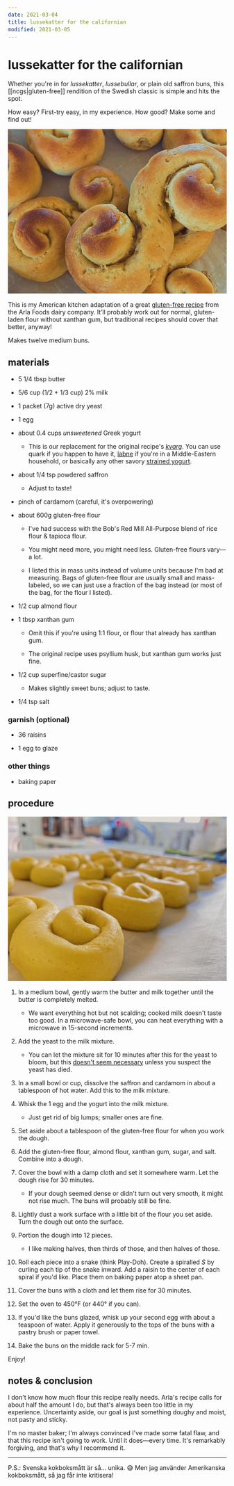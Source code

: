 ```yaml
---
date: 2021-03-04
title: lussekatter for the californian
modified: 2021-03-05
---
```


# lussekatter for the californian

Whether you're in for *lussekatter*, *lussebullar*, or plain old saffron buns, this [[ncgs|gluten-free]] rendition of the Swedish classic is simple and hits the spot.

How easy? First-try easy, in my experience. How good? Make some and find out!

![some of my results (slightly overbaked, oops!)](/assets/recipes/lussekatter-baked.jpg)

This is my American kitchen adaptation of a great [gluten-free recipe](https://www.arla.se/recept/glutenfria-lussekatter/) from the Arla Foods dairy company. It’ll probably work out for normal, gluten-laden flour without xanthan gum, but traditional recipes should cover that better, anyway!

Makes twelve medium buns.

## materials

- 5 1/4 tbsp butter

- 5/6 cup (1/2 + 1/3 cup) 2% milk

- 1 packet (7g) active dry yeast

- 1 egg

- about 0.4 cups *unsweetened* Greek yogurt
  
  - This is our replacement for the original recipe's [*kvarg*](https://en.wikipedia.org/wiki/Quark_(dairy_product)). You can use quark if you happen to have it, [labne](https://en.wikipedia.org/wiki/Strained_yogurt#West_Asia_&_East_Mediterranean) if you're in a Middle-Eastern household, or basically any other savory [strained yogurt](https://en.wikipedia.org/wiki/Strained_yogurt).

- about 1/4 tsp powdered saffron
  
  - Adjust to taste!

- pinch of cardamom (careful, it's overpowering)

- about 600g gluten-free flour
  
  - I've had success with the Bob's Red Mill All-Purpose blend of rice flour & tapioca flour.
  
  - You might need more, you might need less. Gluten-free flours vary—a lot.
  
  - I listed this in mass units instead of volume units because I'm bad at measuring. Bags of gluten-free flour are usually small and mass-labeled, so we can just use a fraction of the bag instead (or most of the bag, for the flour I listed).

- 1/2 cup almond flour

- 1 tbsp xanthan gum
  
  - Omit this if you're using 1:1 flour, or flour that already has xanthan gum.
  
  - The original recipe uses psyllium husk, but xanthan gum works just fine.

- 1/2 cup superfine/castor sugar
  
  - Makes slightly sweet buns; adjust to taste.

- 1/4 tsp salt

### garnish (optional)

- 36 raisins

- 1 egg to glaze

### other things

- baking paper

## procedure

![squishy dough!](/assets/recipes/lussekatter-unbaked.jpg)

1. In a medium bowl, gently warm the butter and milk together until the butter is completely melted.
   
   - We want everything hot but not scalding; cooked milk doesn't taste too good. In a microwave-safe bowl, you can heat everything with a microwave in  15-second increments.

2. Add the yeast to the milk mixture.
   
   - You can let the mixture sit for 10 minutes after this for the yeast to bloom, but this [doesn't seem necessary](https://www.kingarthurbaking.com/blog/2015/09/25/active-dry-yeast) unless you suspect the yeast has died.

3. In a small bowl or cup, dissolve the saffron and cardamom in about a tablespoon of hot water. Add this to the milk mixture.

4. Whisk the 1 egg and the yogurt into the milk mixture.
   
   - Just get rid of big lumps; smaller ones are fine.

5. Set aside about a tablespoon of the gluten-free flour for when you work the dough.

6. Add the gluten-free flour, almond flour, xanthan gum, sugar, and salt. Combine into a dough.

7. Cover the bowl with a damp cloth and set it somewhere warm. Let the dough rise for 30 minutes.
   
   - If your dough seemed dense or didn't turn out very smooth, it might not rise much. The buns will probably still be fine.

8. Lightly dust a work surface with a little bit of the flour you set aside. Turn the dough out onto the surface.

9. Portion the dough into 12 pieces.
   
   - I like making halves, then thirds of those, and then halves of those.

10. Roll each piece into a snake (think Play-Doh). Create a spiralled *S* by curling each tip of the snake inward. Add a raisin to the center of each spiral if you'd like. Place them on baking paper atop a sheet pan.

11. Cover the buns with a cloth and let them rise for 30 minutes.

12. Set the oven to 450°F (or 440° if you can).

13. If you'd like the buns glazed, whisk up your second egg with about a teaspoon of water. Apply it generously to the tops of the buns with a pastry brush or paper towel.

14. Bake the buns on the middle rack for 5-7 min.

Enjoy!

## notes & conclusion

I don't know how much flour this recipe really needs.  Arla's recipe calls for about half the amount I do, but that's always been too little in my experience. Uncertainty aside, our goal is just something doughy and moist, not pasty and sticky.

I'm no master baker; I'm always convinced I've made some fatal flaw, and that this recipe isn't going to work. Until it does—every time. It's remarkably forgiving, and that's why I recommend it.

---

P.S.: Svenska kokboksmått är så... unika. 😅 Men jag använder Amerikanska kokboksmått, så jag får inte kritisera!
